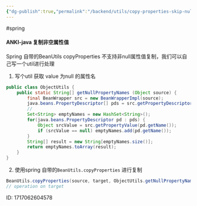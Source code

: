 ```yaml
---
{"dg-publish":true,"permalink":"/backend/utils/copy-properties-skip-null/","created":"2024-05-30T22:52:49.337+08:00","updated":"2024-05-30T17:50:04.000+08:00"}
---
```


#spring 
#### ANKI-java 复制非空属性值
Spring 自带的BeanUtils copyProperties 不支持非null属性值复制，我们可以自己写一个util进行处理
1. 写个util 获取 value 为null 的属性名
```java
public class ObjectUtils {
    public static String[] getNullPropertyNames (Object source) {
        final BeanWrapper src = new BeanWrapperImpl(source);
        java.beans.PropertyDescriptor[] pds = src.getPropertyDescriptors();
		//
        Set<String> emptyNames = new HashSet<String>();
        for(java.beans.PropertyDescriptor pd : pds) {
            Object srcValue = src.getPropertyValue(pd.getName());
            if (srcValue == null) emptyNames.add(pd.getName());
        }
        String[] result = new String[emptyNames.size()];
        return emptyNames.toArray(result);
    }
}
```
2. 使用spring 自带的`BeanUtils.copyProperties` 进行复制
```java
BeanUtils.copyProperties(source, target, ObjectUtils.getNullPropertyNames(source));
// operation on target
```
ID: 1717062604578

